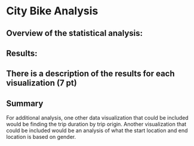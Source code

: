 # City Bike Analysis

## Overview of the statistical analysis:

## Results:

## There is a description of the results for each visualization (7 pt)

## Summary
For additional analysis, one other data visualization that could be included would be finding the trip duration by trip origin. Another visualization that could be included would be an analysis of what the start location and end location is based on gender.
